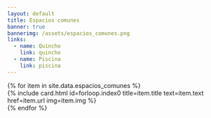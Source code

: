 ```yaml
---
layout: default
title: Espacios comunes
banner: true
bannerimg: /assets/espacios_comunes.png
links:
  - name: Quincho
    link: quincho
  - name: Piscina
    link: piscina
---
```



<div class="row g-3 justify-content-center mt-5">
	{% for item in site.data.espacios_comunes %}
	<div class="col-10 col-md-6 col-lg-4">
		{% include card.html
			id=forloop.index0
			title=item.title
			text=item.text
			href=item.url
			img=item.img
		%}
	</div>
	{% endfor %}
</div>